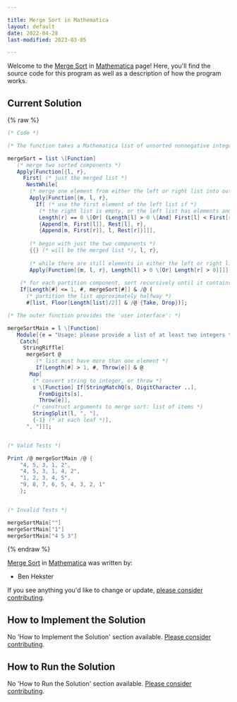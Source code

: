 ```yaml
---

title: Merge Sort in Mathematica
layout: default
date: 2022-04-28
last-modified: 2023-03-05

---
```


Welcome to the [Merge Sort](https://sampleprograms.io/projects/merge-sort) in [Mathematica](https://sampleprograms.io/languages/mathematica) page! Here, you'll find the source code for this program as well as a description of how the program works.

## Current Solution

{% raw %}

```mathematica
(* Code *)

(* The function takes a Mathematica list of unsorted nonnegative integers: *)

mergeSort = list \[Function]
   (* merge two sorted components *)
   Apply[Function[{l, r},
     First[ (* just the merged list *)
      NestWhile[
       (* merge one element from either the left or right list into output *)
       Apply[Function[{m, l, r},
         If[ (* use the first element of the left list if *)
          (* the right list is empty, or the left list has elements and compares before the right *)
          Length[r] == 0 \[Or] (Length[l] > 0 \[And] First[l] < First[r]),
          {Append[m, First[l]], Rest[l], r},
          {Append[m, First[r]], l, Rest[r]}]]],
       
       (* begin with just the two components *)
       {{} (* will be the merged list *), l, r},
       
       (* while there are still elements in either the left or right list *)
       Apply[Function[{m, l, r}, Length[l] > 0 \[Or] Length[r] > 0]]]]],
    
    (* for each partition component, sort recursively until it contains no more than one element *)
    If[Length[#] <= 1, #, mergeSort[#]] & /@ (
      (* partition the list approximately halfway *)
      #[list, Floor[Length[list]/2]] & /@ {Take, Drop})];

(* The outer function provides the 'user interface': *)

mergeSortMain = l \[Function]
   Module[{e = "Usage: please provide a list of at least two integers to sort in the format \"1, 2, 3, 4, 5\""},
    Catch[
     StringRiffle[
      mergeSort @
         (* list must have more than one element *)
         If[Length[#] > 1, #, Throw[e]] & @
       Map[
        (* convert string to integer, or throw *)
        s \[Function] If[StringMatchQ[s, DigitCharacter ..],
          FromDigits[s],
          Throw[e]],
        (* construct arguments to merge sort: list of items *)
        StringSplit[l, ", "],
        {-1} (* at each leaf *)],
      ", "]]];


(* Valid Tests *)

Print /@ mergeSortMain /@ {
    "4, 5, 3, 1, 2",
    "4, 5, 3, 1, 4, 2",
    "1, 2, 3, 4, 5",
    "9, 8, 7, 6, 5, 4, 3, 2, 1"
    };


(* Invalid Tests *)

mergeSortMain[""]
mergeSortMain["1"]
mergeSortMain["4 5 3"]
```

{% endraw %}

[Merge Sort](https://sampleprograms.io/projects/merge-sort) in [Mathematica](https://sampleprograms.io/languages/mathematica) was written by:

- Ben Hekster

If you see anything you'd like to change or update, [please consider contributing](https://github.com/TheRenegadeCoder/sample-programs).

## How to Implement the Solution

No 'How to Implement the Solution' section available. [Please consider contributing](https://github.com/TheRenegadeCoder/sample-programs-website).

## How to Run the Solution

No 'How to Run the Solution' section available. [Please consider contributing](https://github.com/TheRenegadeCoder/sample-programs-website).